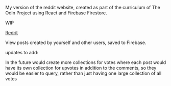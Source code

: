 My version of the reddit website, created as part of the curriculum of The Odin Project using React and Firebase Firestore.

WIP

[Redrit](https://redrit-75871.web.app/)

View posts created by yourself and other users, saved to Firebase.

updates to add:

In the future would create more collections for votes where each post would have
its own collection for upvotes in addition to the comments, so they would be easier
to query, rather than just having one large collection of all votes
